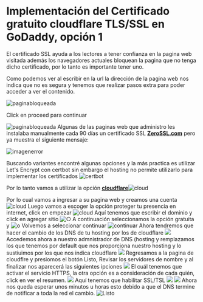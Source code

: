 <!--HEADINGS-->
# Implementación del Certificado gratuito cloudflare TLS/SSL en GoDaddy, opción 1
El certificado SSL ayuda a los lectores a tener confianza en la pagina web visitada además los navegadores actuales bloquean la pagina que no tenga dicho certificado, por lo tanto es importante tener uno.

Como podemos ver al escribir en la url la dirección de la pagina web nos indica que no es segura y tenemos que realizar pasos extra para poder acceder a ver el contenido.

![paginabloqueada](bloqueo.png "aviso de pagina no segura")

Click en proceed para continuar

![paginabloqueada](nosegura.png "aviso de pagina no segura")
Algunas de las paginas web que administro les instalaba manualmente cada 90 días un certificado SSL  [**ZeroSSL.com**](https://zerossl.com/ "certificados SSL gratis")  pero ya muestra el siguiente mensaje:

![imagenerror](norenovacion.png "el msj indica que ya no permite crear otra renovación por 90 días")

Buscando variantes encontré algunas opciones y la más practica es utilizar Let's Encrypt con certbot sin embargo el hosting no permite utilizarlo para implementar los certificados ![certbot](certbot.png)

Por lo tanto vamos a utilizar la opción     [**cloudflare**](https://www.cloudflare.com/es-es/what-is-cloudflare/)![cloud](cloudflare.png)

Por lo cual vamos a ingresar a su pagina web y creamos una cuenta
![cloud](creacuenta.png)
Luego vamos a escoger la opción proteger tu presencia en internet, click en empezar 
![cloud](3.png) 
Aquí tenemos que escribir el dominio y click en agregar sitio
![○](4.png)
A continuación seleccionamos la opción gratuita y 
![o](5.png)
Volvemos a seleccionar continuar
![continuar](5_1.png)
Ahora tendremos que hacer el cambio de los DNS de tu hosting por los de cloudflare 
![](6.png)
Accedemos ahora a nuestro admnistrador de DNS (hosting y remplazamos los que tenemos por default que nos proporciona nuestro hosting y lo sustiuimos por los que nos indica cloudflare
![](8.png)
Regresamos a la pagina de cloudflre y presiomos el botón Listo, Revisar los servidores de nombre y al finalizar nos aparecerá las siguientes ipciones
![](12.png) 
El cuál tenemos que activar el servicio HTTPS, la otra opción es a consideración de cada quién, click en ver el resumen.
![](15.png)
Aquí tenemos que habilitar SSL/TSL
![](16.png)
![](17.png)
Ahora nos queda esperar unos minutos u horas esto debido a que el DNS termine de notificar a toda la red el cambio. 
![Listo](listo.png)
